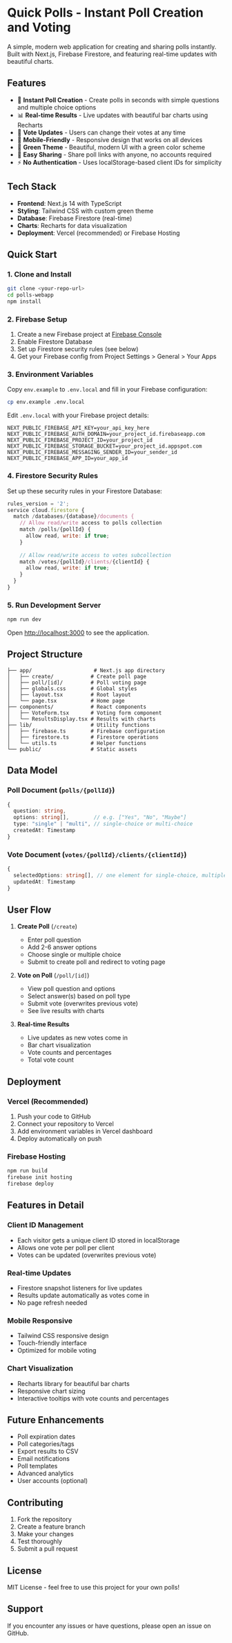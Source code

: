 # Quick Polls - Instant Poll Creation and Voting

A simple, modern web application for creating and sharing polls instantly. Built with Next.js, Firebase Firestore, and featuring real-time updates with beautiful charts.

## Features

- 🚀 **Instant Poll Creation** - Create polls in seconds with simple questions and multiple choice options
- 📊 **Real-time Results** - Live updates with beautiful bar charts using Recharts
- 🔄 **Vote Updates** - Users can change their votes at any time
- 📱 **Mobile-Friendly** - Responsive design that works on all devices
- 🎨 **Green Theme** - Beautiful, modern UI with a green color scheme
- 🔗 **Easy Sharing** - Share poll links with anyone, no accounts required
- ⚡ **No Authentication** - Uses localStorage-based client IDs for simplicity

## Tech Stack

- **Frontend**: Next.js 14 with TypeScript
- **Styling**: Tailwind CSS with custom green theme
- **Database**: Firebase Firestore (real-time)
- **Charts**: Recharts for data visualization
- **Deployment**: Vercel (recommended) or Firebase Hosting

## Quick Start

### 1. Clone and Install

```bash
git clone <your-repo-url>
cd polls-webapp
npm install
```

### 2. Firebase Setup

1. Create a new Firebase project at [Firebase Console](https://console.firebase.google.com/)
2. Enable Firestore Database
3. Set up Firestore security rules (see below)
4. Get your Firebase config from Project Settings > General > Your Apps

### 3. Environment Variables

Copy `env.example` to `.env.local` and fill in your Firebase configuration:

```bash
cp env.example .env.local
```

Edit `.env.local` with your Firebase project details:

```env
NEXT_PUBLIC_FIREBASE_API_KEY=your_api_key_here
NEXT_PUBLIC_FIREBASE_AUTH_DOMAIN=your_project_id.firebaseapp.com
NEXT_PUBLIC_FIREBASE_PROJECT_ID=your_project_id
NEXT_PUBLIC_FIREBASE_STORAGE_BUCKET=your_project_id.appspot.com
NEXT_PUBLIC_FIREBASE_MESSAGING_SENDER_ID=your_sender_id
NEXT_PUBLIC_FIREBASE_APP_ID=your_app_id
```

### 4. Firestore Security Rules

Set up these security rules in your Firestore Database:

```javascript
rules_version = '2';
service cloud.firestore {
  match /databases/{database}/documents {
    // Allow read/write access to polls collection
    match /polls/{pollId} {
      allow read, write: if true;
    }
    
    // Allow read/write access to votes subcollection
    match /votes/{pollId}/clients/{clientId} {
      allow read, write: if true;
    }
  }
}
```

### 5. Run Development Server

```bash
npm run dev
```

Open [http://localhost:3000](http://localhost:3000) to see the application.

## Project Structure

```
├── app/                    # Next.js app directory
│   ├── create/            # Create poll page
│   ├── poll/[id]/         # Poll voting page
│   ├── globals.css        # Global styles
│   ├── layout.tsx         # Root layout
│   └── page.tsx           # Home page
├── components/            # React components
│   ├── VoteForm.tsx       # Voting form component
│   └── ResultsDisplay.tsx # Results with charts
├── lib/                   # Utility functions
│   ├── firebase.ts        # Firebase configuration
│   ├── firestore.ts       # Firestore operations
│   └── utils.ts           # Helper functions
└── public/                # Static assets
```

## Data Model

### Poll Document (`polls/{pollId}`)
```typescript
{
  question: string,
  options: string[],        // e.g. ["Yes", "No", "Maybe"]
  type: "single" | "multi", // single-choice or multi-choice
  createdAt: Timestamp
}
```

### Vote Document (`votes/{pollId}/clients/{clientId}`)
```typescript
{
  selectedOptions: string[], // one element for single-choice, multiple for multi-choice
  updatedAt: Timestamp
}
```

## User Flow

1. **Create Poll** (`/create`)
   - Enter poll question
   - Add 2-6 answer options
   - Choose single or multiple choice
   - Submit to create poll and redirect to voting page

2. **Vote on Poll** (`/poll/[id]`)
   - View poll question and options
   - Select answer(s) based on poll type
   - Submit vote (overwrites previous vote)
   - See live results with charts

3. **Real-time Results**
   - Live updates as new votes come in
   - Bar chart visualization
   - Vote counts and percentages
   - Total vote count

## Deployment

### Vercel (Recommended)

1. Push your code to GitHub
2. Connect your repository to Vercel
3. Add environment variables in Vercel dashboard
4. Deploy automatically on push

### Firebase Hosting

```bash
npm run build
firebase init hosting
firebase deploy
```

## Features in Detail

### Client ID Management
- Each visitor gets a unique client ID stored in localStorage
- Allows one vote per poll per client
- Votes can be updated (overwrites previous vote)

### Real-time Updates
- Firestore snapshot listeners for live updates
- Results update automatically as votes come in
- No page refresh needed

### Mobile Responsive
- Tailwind CSS responsive design
- Touch-friendly interface
- Optimized for mobile voting

### Chart Visualization
- Recharts library for beautiful bar charts
- Responsive chart sizing
- Interactive tooltips with vote counts and percentages

## Future Enhancements

- Poll expiration dates
- Poll categories/tags
- Export results to CSV
- Email notifications
- Poll templates
- Advanced analytics
- User accounts (optional)

## Contributing

1. Fork the repository
2. Create a feature branch
3. Make your changes
4. Test thoroughly
5. Submit a pull request

## License

MIT License - feel free to use this project for your own polls!

## Support

If you encounter any issues or have questions, please open an issue on GitHub. 